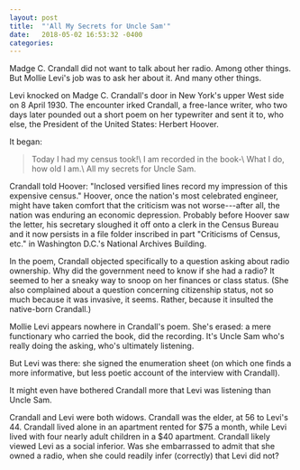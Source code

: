 ```yaml
---
layout: post
title:  "'All My Secrets for Uncle Sam'"
date:   2018-05-02 16:53:32 -0400
categories:
---
```

Madge C. Crandall did not want to talk about her radio. Among other things. But Mollie Levi's job was to ask her about it. And many other things.

Levi knocked on Madge C. Crandall's door in New York's upper West side on 8 April 1930. The encounter irked Crandall, a free-lance writer, who two days later pounded out a short poem on her typewriter and sent it to, who else, the President of the United States: Herbert Hoover.

It began:

> Today I had my census took!\\
I am recorded in the book-\\
What I do, how old I am.\\
All my secrets for Uncle Sam.

Crandall told Hoover: "Inclosed versified lines record my impression of this expensive census." Hoover, once the nation's most celebrated engineer, might have taken comfort that the criticism was not worse---after all, the nation was enduring an economic depression. Probably before Hoover saw the letter, his secretary sloughed it off onto a clerk in the Census Bureau and it now persists in a file folder inscribed in part "Criticisms of Census, etc." in Washington D.C.'s National Archives Building.
<!--Entry 215, “Publicity Materials File of the Statistical Research Division” Box 231 Folder: “E-2 Experiences of 1930 Census Supervisors and Enumerators. Criticisms of Census, Etc.”]]-->

In the poem, Crandall objected specifically to a question asking about radio ownership. Why did the government need to know if she had a radio? It seemed to her a sneaky way to snoop on her finances or class status. (She also complained about a question concerning citizenship status, not so much because it was invasive, it seems. Rather, because it insulted the native-born Crandall.)

Mollie Levi appears nowhere in Crandall's poem. She's erased: a mere functionary who carried the book, did the recording. It's Uncle Sam who's really doing the asking, who's ultimately listening.

But Levi was there: she signed the enumeration sheet (on which one finds a more informative, but less poetic account of the interview with Crandall).
<!--ED: 31-396, SD: 22, sheet 2A-->
It might even have bothered Crandall more that Levi was listening than Uncle Sam.

Crandall and Levi were both widows. Crandall was the elder, at 56 to Levi's 44. Crandall lived alone in an apartment rented for $75 a month, while Levi lived with four nearly adult children in a $40 apartment. Crandall likely viewed Levi as a social inferior. Was she embarrassed to admit that she owned a radio, when she could readily infer (correctly) that Levi did not?
<!--On Levi, see ED:31-11-1, SD: 24, Sheet 6A; enumerated by Adele Steffens-->
